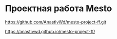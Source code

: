 # Проектная работа Mesto

https://github.com/AnastIvWd/mesto-project-ff.git

https://anastivwd.github.io/mesto-project-ff/
